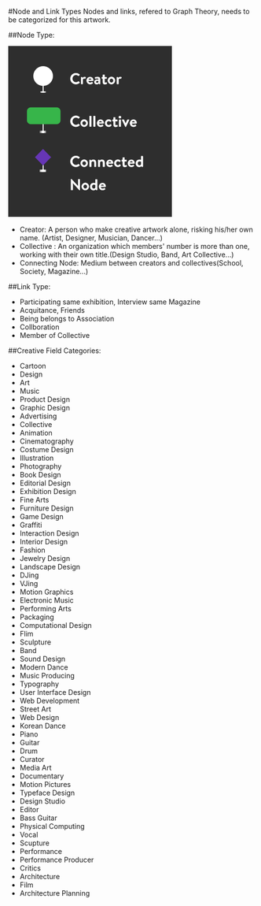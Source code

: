 #Node and Link Types
Nodes and links, refered to Graph Theory, needs to be categorized for this artwork.

##Node Type:

![Legends](../project_images/02_sketches_and_categories/legend_01.png?raw=true "Legends")

* Creator: A person who make creative artwork alone, risking his/her own name. (Artist, Designer, Musician, Dancer...)
* Collective : An organization which members' number is more than one, working with their own title.(Design Studio, Band, Art Collective...)
* Connecting Node: Medium between creators and collectives(School, Society, Magazine...)

##Link Type:
* Participating same exhibition, Interview same Magazine
* Acquitance, Friends
* Being belongs to Association
* Collboration
* Member of Collective

##Creative Field Categories:
* Cartoon
* Design
* Art
* Music
* Product Design
* Graphic Design
* Advertising
* Collective
* Animation
* Cinematography
* Costume Design
* Illustration
* Photography
* Book Design
* Editorial Design
* Exhibition Design
* Fine Arts
* Furniture Design
* Game Design
* Graffiti
* Interaction Design
* Interior Design
* Fashion
* Jewelry Design
* Landscape Design
* DJing
* VJing
* Motion Graphics
* Electronic Music
* Performing Arts
* Packaging
* Computational Design
* Flim
* Sculpture
* Band
* Sound Design
* Modern Dance
* Music Producing
* Typography
* User Interface Design
* Web Development
* Street Art
* Web Design
* Korean Dance
* Piano
* Guitar
* Drum
* Curator
* Media Art
* Documentary
* Motion Pictures
* Typeface Design
* Design Studio
* Editor
* Bass Guitar
* Physical Computing
* Vocal
* Scupture
* Performance
* Performance Producer
* Critics
* Architecture
* Film
* Architecture Planning